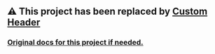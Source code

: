 
## :warning: This project has been replaced by [Custom Header](https://github.com/maykar/custom-header)


### [Original docs for this project if needed.](https://maykar.github.io/compact-custom-header)<br>

